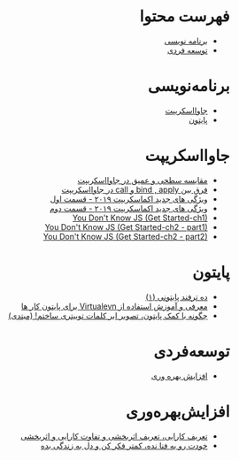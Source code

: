 <div dir="rtl">

# فهرست محتوا

- [برنامه نویسی](#برنامهنویسی)
- [توسعه فردی](#جاوااسکریپت)

# برنامه‌نویسی

- [جاوااسکریپت](#جاوااسکریپت)
- [پایتون](#پایتون)

# جاوااسکریپت

- [مقایسه سطحی و عمیق در جاوااسکریپت](https://vrgl.ir/yy9ZN)
- [فرق بین bind , apply و call در جاوااسکریپت](https://vrgl.ir/s7O4R)
- [ویژگی‌ های جدید اکماسکریپت ۲۰۱۹ - قسمت اول](https://vrgl.ir/hm4VA)
- [ویژگی‌ های جدید اکماسکریپت ۲۰۱۹ - قسمت دوم](https://vrgl.ir/hcQ05)
- [You Don't Know JS (Get Started-ch1)](https://vrgl.ir/apkHc)
- [You Don't Know JS (Get Started-ch2 - part1)](https://vrgl.ir/BQXp8)
- [You Don't Know JS (Get Started-ch2 - part2)](https://vrgl.ir/aVYWy)

# پایتون

- [ده ترفند پایتونی (۱)](https://vrgl.ir/UVd2N)
- [معرفی و آموزش استفاده از Virtualevn برای پایتون کار ها](https://vrgl.ir/2J96C)
- [چگونه با کمک پایتون، تصویر ابر کلمات توییتری ساختم! (مبتدی)](https://vrgl.ir/5Hb9M)

# توسعه‌فردی

- [افزایش بهره وری](#افزایشبهرهوری)

# افزایش‌بهره‌وری

- [تعریف کارایی، تعریف اثربخشی و تفاوت کارایی و اثربخشی](https://motamem.org/%d8%aa%d8%b9%d8%b1%db%8c%d9%81-%da%a9%d8%a7%d8%b1%d8%a7%db%8c%db%8c-%d8%aa%d8%b9%d8%b1%db%8c%d9%81-%d8%a7%d8%ab%d8%b1%d8%a8%d8%ae%d8%b4%db%8c-%d9%88-%d8%aa%d9%81%d8%a7%d9%88%d8%aa/)
- [خودت رو به فنا نده، کمتر فکر کن و دل به زندگی بده](https://vrgl.ir/dXstj)

</div>
